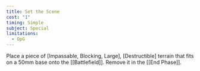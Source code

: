 ```yaml
---
title: Set the Scene
cost: "1"
timing: Simple
subject: Special
limitations:
  - OpG
---
```

Place a piece of [Impassable, Blocking, Large], [Destructible] terrain that fits on a 50mm base onto the [[Battlefield]]. Remove it in the [[End Phase]].